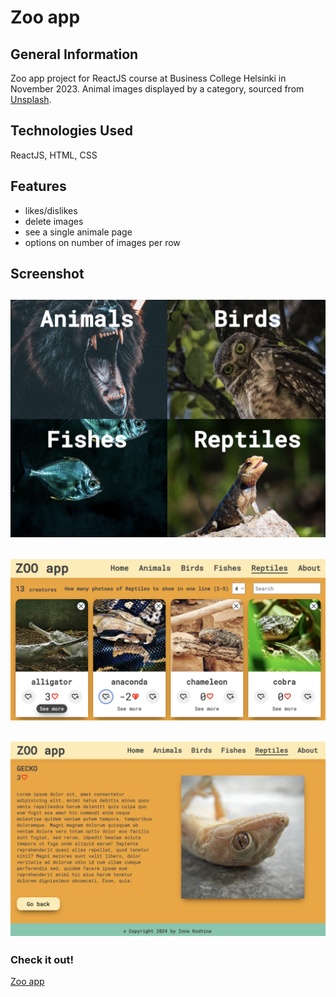 # Zoo app

## General Information

Zoo app project for ReactJS course at Business College Helsinki in November 2023.
Animal images displayed by a category, sourced from [Unsplash](https://unsplash.com/).

## Technologies Used

ReactJS, HTML, CSS

## Features

- likes/dislikes
- delete images
- see a single animale page
- options on number of images per row

## Screenshot

## ![Front page](./src/assets/Screenshot_1.png)

## ![Animals](./src/assets/Screenshot_2.png)

## ![Single animale page](./src/assets/Screenshot_3.png)

### **Check it out!**

[Zoo app](https://incredible-youtiao-5a49dc.netlify.app)
